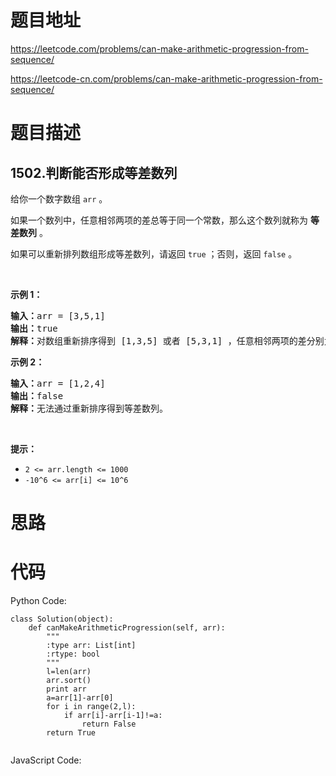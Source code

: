 # 题目地址
https://leetcode.com/problems/can-make-arithmetic-progression-from-sequence/

https://leetcode-cn.com/problems/can-make-arithmetic-progression-from-sequence/
# 题目描述
## 1502.判断能否形成等差数列
<p>给你一个数字数组 <code>arr</code> 。</p>

<p>如果一个数列中，任意相邻两项的差总等于同一个常数，那么这个数列就称为 <strong>等差数列</strong> 。</p>

<p>如果可以重新排列数组形成等差数列，请返回 <code>true</code> ；否则，返回 <code>false</code> 。</p>

<p>&nbsp;</p>

<p><strong>示例 1：</strong></p>

<pre><strong>输入：</strong>arr = [3,5,1]
<strong>输出：</strong>true
<strong>解释：</strong>对数组重新排序得到 [1,3,5] 或者 [5,3,1] ，任意相邻两项的差分别为 2 或 -2 ，可以形成等差数列。
</pre>

<p><strong>示例 2：</strong></p>

<pre><strong>输入：</strong>arr = [1,2,4]
<strong>输出：</strong>false
<strong>解释：</strong>无法通过重新排序得到等差数列。
</pre>

<p>&nbsp;</p>

<p><strong>提示：</strong></p>

<ul>
	<li><code>2 &lt;= arr.length &lt;= 1000</code></li>
	<li><code>-10^6 &lt;= arr[i] &lt;= 10^6</code></li>
</ul>

# 思路

# 代码
Python Code:

```
class Solution(object):
    def canMakeArithmeticProgression(self, arr):
        """
        :type arr: List[int]
        :rtype: bool
        """
        l=len(arr)
        arr.sort()
        print arr
        a=arr[1]-arr[0]
        for i in range(2,l):
            if arr[i]-arr[i-1]!=a:
                return False
        return True
    
```
JavaScript Code:

```

```

